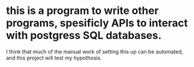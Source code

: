 # this is a program to write other programs, spesificly APIs to interact with postgress SQL databases. 

I think that much of the manual work of setting this up can be automated, and this project will test my hypothosis. 



